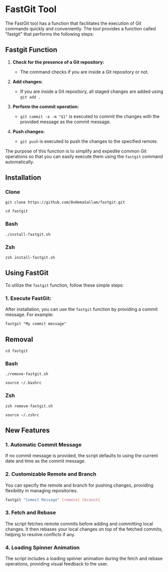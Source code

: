 # FastGit Tool

The FastGit tool has a function that facilitates the execution of Git commands quickly and conveniently. The tool provides a function called "fastgit" that performs the following steps:

## Fastgit Function

1. **Check for the presence of a Git repository:**
   - The command checks if you are inside a Git repository or not.

2. **Add changes:**
   - If you are inside a Git repository, all staged changes are added using `git add .`

3. **Perform the commit operation:**
   - `git commit -a -m "$1"` is executed to commit the changes with the provided message as the commit message.

4. **Push changes:**
   - `git push` is executed to push the changes to the specified remote.

The purpose of this function is to simplify and expedite common Git operations so that you can easily execute them using the `fastgit` command automatically.

<body>

  <h2>Installation</h2>

  <h3>Clone</h3>
  <pre><code>git clone https://github.com/0xHemaSallam/fastgit.git</code></pre>
  <pre><code>cd fastgit</code></pre>

  <h3>Bash</h3>
  <pre><code>./install-fastgit.sh</code></pre>

  <h3>Zsh</h3>
  <pre><code>zsh install-fastgit.sh</code></pre>

  <h2>Using FastGit</h2>

  <p>To utilize the <code>fastgit</code> function, follow these simple steps:</p>

  <h3>1. Execute FastGit:</h3>

  <p>After installation, you can use the <code>fastgit</code> function by providing a commit message. For example:</p>

  <pre><code>fastgit "My commit message"</code></pre>

  <h2>Removal</h2>
  
  <pre><code>cd fastgit</code></pre>
  
  <h3>Bash</h3>
  <pre><code>./remove-fastgit.sh</code></pre>
  <pre><code>source ~/.bashrc</code></pre>
  
  <h3>Zsh</h3>
  <pre><code>zsh remove-fastgit.sh</code></pre>
  <pre><code>source ~/.zshrc</code></pre>
</body>


## New Features

### 1. Automatic Commit Message

If no commit message is provided, the script defaults to using the current date and time as the commit message.

### 2. Customizable Remote and Branch

You can specify the remote and branch for pushing changes, providing flexibility in managing repositories.

```bash
fastgit "Commit Message" [remote] [branch]
```

### 3. Fetch and Rebase

The script fetches remote commits before adding and committing local changes. It then rebases your local changes on top of the fetched commits, helping to resolve conflicts if any.

### 4. Loading Spinner Animation

The script includes a loading spinner animation during the fetch and rebase operations, providing visual feedback to the user.
